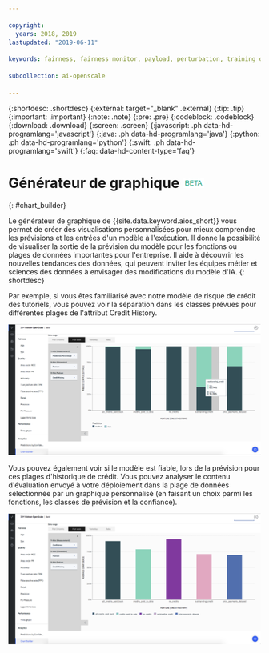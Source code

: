 ```yaml
---

copyright:
  years: 2018, 2019
lastupdated: "2019-06-11"

keywords: fairness, fairness monitor, payload, perturbation, training data, debiased

subcollection: ai-openscale

---
```


{:shortdesc: .shortdesc}
{:external: target="_blank" .external}
{:tip: .tip}
{:important: .important}
{:note: .note}
{:pre: .pre}
{:codeblock: .codeblock}
{:download: .download}
{:screen: .screen}
{:javascript: .ph data-hd-programlang='javascript'}
{:java: .ph data-hd-programlang='java'}
{:python: .ph data-hd-programlang='python'}
{:swift: .ph data-hd-programlang='swift'}
{:faq: data-hd-content-type='faq'}

# Générateur de graphique ![étiquette bêta](images/beta.png)
{: #chart_builder}

Le générateur de graphique de {{site.data.keyword.aios_short}} vous permet de créer des visualisations personnalisées
pour mieux comprendre les prévisions et les entrées d'un modèle à l'exécution.
Il donne la possibilité de visualiser la sortie de la prévision du modèle pour les fonctions ou plages de données importantes pour l'entreprise.
Il aide à découvrir les nouvelles tendances des données, qui peuvent inviter les équipes métier et sciences des données à envisager des modifications du modèle d'IA.
{: shortdesc}

Par exemple, si vous êtes familiarisé avec notre modèle de risque de crédit des tutoriels,
vous pouvez voir la séparation dans les classes prévues pour différentes plages de l'attribut Credit History. 

   ![graphique montrant la fonction de prévision pour le sexe par la fonction d'âge](images/by_custom_chart.png)
      
   Vous pouvez également voir si le modèle est fiable, lors de la prévision pour ces plages d'historique de crédit.
Vous pouvez analyser le contenu d'évaluation envoyé à votre déploiement dans la plage de données sélectionnée
par un graphique personnalisé (en faisant un choix parmi les fonctions, les classes de prévision et la confiance).

   ![graphique montrant la fonction de prévision pour le sexe par la fonction d'âge](images/by_custom_chart002.png)
   
